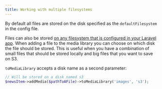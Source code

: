 ```yaml
---
title: Working with multiple filesystems
---
```


By default all files are stored on the disk specified as the `defaultFilesystem` in the config file.

Files can also be stored [on any filesystem that is configured in your Laravel app](http://laravel.com/docs/5.4/filesystem#configuration). When adding a file to the media library you can choose on which disk the file should be stored. This is useful when you have a combination of small files that should be stored locally and big files that you want to save on S3.

`toMediaLibrary` accepts a disk name as a second parameter:

```php
// Will be stored on a disk named s3
$newsItem->addMedia($pathToAFile)->toMediaLibrary('images', 's3');
```
